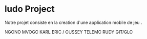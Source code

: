 # ludo Project
Notre projet consiste en la creation d'une application mobile de jeu .

NGONO MVOGO KARL ERIC / OUSSEY TELEMO RUDY GIT/GLO 